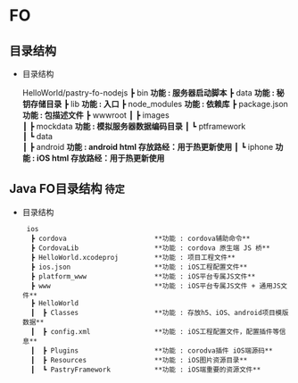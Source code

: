 # FO

## 目录结构

  * 目录结构
    
       HelloWorld/pastry-fo-nodejs
                ┣ bin                       **功能 : 服务器启动脚本**
                ┣ data                      **功能 : 秘钥存储目录**
                ┣ lib                       **功能 : 入口**
                ┣ node_modules              **功能 : 依赖库**
                ┣ package.json              **功能 : 包描述文件**
                ┣ wwwroot
                ┃  ┣ images                 
                ┃  ┣ mockdata               **功能 : 模拟服务器数据编码目录**
                ┃  ┗ ptframework            
                ┃      ┗ data               
                ┃          ┣ android        **功能 : android html 存放路经：用于热更新使用**
                ┃          ┗ iphone         **功能 : iOS html 存放路经：用于热更新使用**

## Java FO目录结构 `待定`

  * 目录结构
    
         ios
          ┣ cordova                      **功能 : cordova辅助命令**
          ┣ CordovaLib                   **功能 : cordova 原生端 JS 桥**
          ┣ HelloWorld.xcodeproj         **功能 : 项目工程文件**
          ┣ ios.json                     **功能 : iOS工程配置文件**
          ┣ platform_www                 **功能 : iOS平台专属JS文件**
          ┣ www                          **功能 : iOS平台专属JS文件 + 通用JS文件**
          ┣ HelloWorld
          ┃  ┣ Classes                   **功能 : 存放h5、iOS、android项目模版数据** 
          ┃  ┣ config.xml                **功能 : iOS工程配置文件，配置插件等信息**
          ┃  ┣ Plugins                   **功能 : corodva插件 iOS端源码**
          ┃  ┣ Resources                 **功能 : iOS图片资源目录**
          ┃  ┗ PastryFramework           **功能 : iOS端重要的资源文件**


